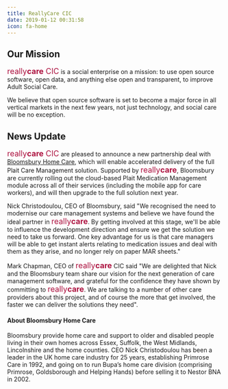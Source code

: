 ```yaml
---
title: ReallyCare CIC
date: 2019-01-12 00:31:58
icon: fa-home
---
```

## Our Mission
<span style="font-size: large; color:#ad1340">really<span style="font-weight:bold">care</span> CIC</span> is a social enterprise on a mission: to use open source software, open data, and anything else open and transparent, to improve Adult Social Care. 

​We believe that open source software is set to become a major force in all vertical ​markets in the next few years, not just technology, and social care will be no exception.
## News Update
<span style="font-size: large; color:#ad1340">really<span style="font-weight:bold">care</span> CIC</span> are pleased to announce a new partnership deal with [Bloomsbury Home Care](http://www.bloomsburyhomecare.com/), which will enable accelerated delivery of the full Plait Care Management solution.  Supported by <span style="font-size: large; color:#ad1340">really<span style="font-weight:bold">care</span></span>, Bloomsbury are currently rolling out the cloud-based Plait Medication Management module across all of their services (including the mobile app for care workers), and will then upgrade to the full solution next year.
 
Nick Christodoulou, CEO of Bloomsbury, said "We recognised the need to modernise our care management systems and believe we have found the ideal partner in <span style="font-size: large; color:#ad1340">really<span style="font-weight:bold">care</span></span>.  By getting involved at this stage, we'll be able to influence the development direction and ensure we get the solution we need to take us forward.  One key advantage for us is that care managers will be able to get instant alerts relating to medication issues and deal with them as they arise, and no longer rely on paper MAR sheets."
 
Mark Chapman, CEO of <span style="font-size: large; color:#ad1340">really<span style="font-weight:bold">care</span></span> CIC said "We are delighted that Nick and the Bloomsbury team share our vision for the next generation of care management software, and grateful for the confidence they have shown by committing to <span style="font-size: large; color:#ad1340">really<span style="font-weight:bold">care</span></span>.  We are talking to a number of other care providers about this project, and of course the more that get involved, the faster we can deliver the solutions they need".
 
#### About Bloomsbury Home Care
Bloomsbury provide home care and support to older and disabled people living in their own homes across Essex, Suffolk, the West Midlands, Lincolnshire and the home counties.  CEO Nick Christodoulou has been a leader in the UK home care industry for 25 years, establishing Primrose Care in 1992, and going on to run Bupa’s home care division (comprising Primrose, Goldsborough and Helping Hands) before selling it to Nestor BNA in 2002. 
